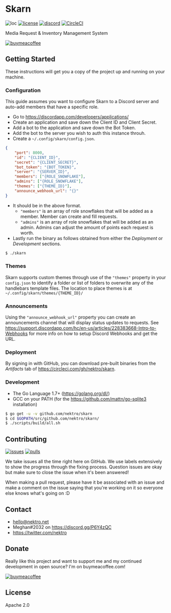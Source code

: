 # Skarn
![loc](https://tokei.rs/b1/github/nektro/skarn)
[![license](https://img.shields.io/github/license/nektro/skarn.svg)](https://github.com/nektro/skarn/blob/master/LICENSE)
[![discord](https://img.shields.io/discord/551971034593755159.svg)](https://discord.gg/P6Y4zQC)
[![CircleCI](https://circleci.com/gh/nektro/skarn.svg?style=svg)](https://circleci.com/gh/nektro/skarn)

Media Request & Inventory Management System

[![buymeacoffee](https://www.buymeacoffee.com/assets/img/custom_images/orange_img.png)](https://www.buymeacoffee.com/nektro)

## Getting Started
These instructions will get you a copy of the project up and running on your machine.

### Configuration
This guide assumes you want to configure Skarn to a Discord server and auto-add members that have a specific role.

- Go to https://discordapp.com/developers/applications/
- Create an application and save down the Client ID and Client Secret.
- Add a bot to the application and save down the Bot Token.
- Add the bot to the server you wish to auth this instance throuh.
- Create a `~/.config/skarn/config.json`.

```json
{
	"port": 8000,
	"id": "{CLIENT_ID}",
	"secret": "{CLIENT_SECRET}",
	"bot_token": "{BOT_TOKEN}",
	"server": "{SERVER_ID}",
	"members": ["{ROLE_SNOWFLAKE"],
	"admins": ["{ROLE_SNOWFLAKE"],
	"themes": ["{THEME_ID}"],
	"announce_webhook_url": "{}"
}
```
- It should be in the above format.
    - `"members"` is an array of role snowflakes that will be added as a member. Member can create and fill requests.
    - `"admins"` is an array of role snowflakes that will be added as an admin. Admins can adjust the amount of points each request is worth.
- Lastly run the binary as follows obtained from either the *Deployment* or *Development* sections.

```bash
$ ./skarn
```

### Themes
Skarn supports custom themes through use of the `"themes"` property in your `config.json` to identify a folder or list of folders to overwrite any of the handlebars template files. The location to place themes is at `~/.config/skarn/themes/{THEME_ID}/`

### Announcements
Using the `"announce_webhook_url"` property you can create an announcements channel that will display status updates to requests. See https://support.discordapp.com/hc/en-us/articles/228383668-Intro-to-Webhooks for more info on how to setup Discord Webhooks and get the URL.

### Deployment
By signing in with GitHub, you can download pre-built binaries from the *Artifacts* tab of https://circleci.com/gh/nektro/skarn.

### Development
- The Go Language 1.7+ (https://golang.org/dl/)
- GCC on your PATH (for the https://github.com/mattn/go-sqlite3 installation)

```bash
$ go get -u -v github.com/nektro/skarn
$ cd $GOPATH/src/github.com/nektro/skarn/
$ ./scripts/build/all.sh
```

## Contributing
[![issues](https://img.shields.io/github/issues/nektro/skarn.svg)](https://github.com/nektro/skarn/issues)
[![pulls](https://img.shields.io/github/issues-pr/nektro/skarn.svg)](https://github.com/nektro/skarn/pulls)

We take issues all the time right here on GitHub. We use labels extensively to show the progress through the fixing process. Question issues are okay but make sure to close the issue when it's been answered!

When making a pull request, please have it be associated with an issue and make a comment on the issue saying that you're working on it so everyone else knows what's going on :D


## Contact
- hello@nektro.net
- Meghan#2032 on https://discord.gg/P6Y4zQC
- https://twitter.com/nektro

## Donate
Really like this project and want to support me and my continued development in open source? I'm on buymeacoffee.com!

[![buymeacoffee](https://www.buymeacoffee.com/assets/img/custom_images/orange_img.png)](https://www.buymeacoffee.com/nektro)

## License
Apache 2.0
